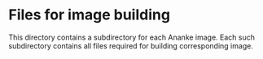 # Files for image building

This directory contains a subdirectory for each Ananke image. Each such subdirectory contains all files required for building corresponding image.
